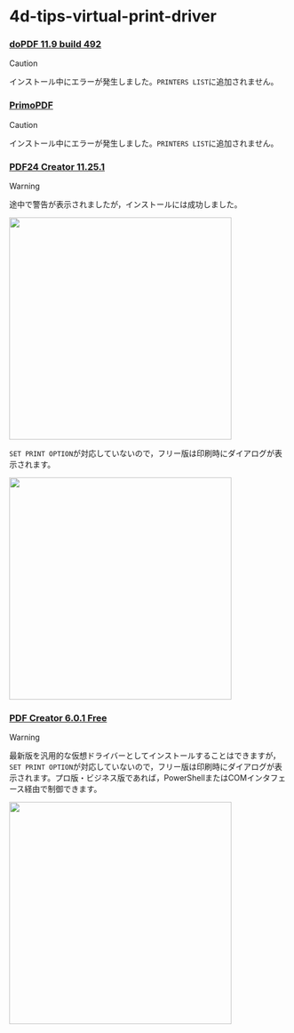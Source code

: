 # 4d-tips-virtual-print-driver

### [doPDF 11.9 build 492](https://ja.dopdf.com)

> [!CAUTION]
> インストール中にエラーが発生しました。`PRINTERS LIST`に追加されません。

### [PrimoPDF](https://www.xlsoft.com/jp/products/primopdf/download.html) 

> [!CAUTION]
> インストール中にエラーが発生しました。`PRINTERS LIST`に追加されません。

### [PDF24 Creator 11.25.1](https://tools.pdf24.org/ja/creator#download)

> [!WARNING]
> 途中で警告が表示されましたが，インストールには成功しました。

<img src="https://github.com/user-attachments/assets/e4939ef6-e78d-487b-96b4-632dea2c10d2" width=400 height=auto />

`SET PRINT OPTION`が対応していないので，フリー版は印刷時にダイアログが表示されます。

<img src="https://github.com/user-attachments/assets/3ae9b01e-96e1-40dc-8db1-eba5e81d0983" width=400 height=auto />

### [PDF Creator 6.0.1 Free](https://www.pdfforge.org/pdfcreator/download)

> [!WARNING]
> 最新版を汎用的な仮想ドライバーとしてインストールすることはできますが，`SET PRINT OPTION`が対応していないので，フリー版は印刷時にダイアログが表示されます。プロ版・ビジネス版であれば，PowerShellまたはCOMインタフェース経由で制御できます。

<img src="https://github.com/user-attachments/assets/5d490305-132c-411a-9e8f-a12603cc7bbf" width=400 height=auto />
